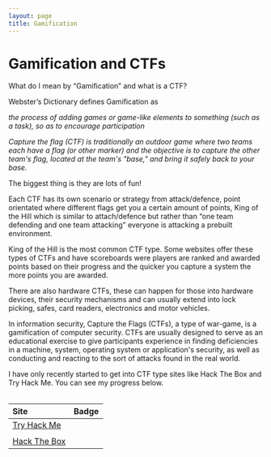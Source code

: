 ```yaml
---
layout: page
title: Gamification
---
```


# Gamification and CTFs

What do I mean by “Gamification” and what is a CTF?

Webster’s Dictionary defines Gamification as

_the process of adding games or game-like elements to something (such as a task), so as to encourage participation_

_Capture the flag (CTF) is traditionally an outdoor game where two teams each have a flag (or other marker) and the objective is to capture the other team's flag, located at the team's "base," and bring it safely back to your base._


The biggest thing is they are lots of fun!

Each CTF has its own scenario or strategy from attack/defence, point orientated where different flags get you a certain amount of points, King of the Hill which is similar to attach/defence but rather than “one team defending and one team attacking” everyone is attacking a prebuilt environment.

King of the Hill is the most common CTF type. Some websites offer these types of CTFs and have scoreboards were players are ranked and awarded points based on their progress and the quicker you capture a system the more points you are awarded.

There are also hardware CTFs, these can happen for those into hardware devices, their security mechanisms and can usually extend into lock picking, safes, card readers, electronics and motor vehicles.


In information security, Capture the Flags (CTFs), a type of war-game, is a gamification of computer security. CTFs are usually designed to serve as an educational exercise to give participants experience in finding deficiencies in a machine, system, operating system or application's security, as well as conducting and reacting to the sort of attacks found in the real world.

I have only recently started to get into CTF type sites like Hack The Box and Try Hack Me. You can see my progress below.
<br /><br />

| Site | Badge |
| :----- | :------- |
| [Try Hack Me](https://tryhackme.com/) | <script src="https://tryhackme.com/badge/36802"></script> |
| | |
| [Hack The Box](https://www.hackthebox.eu/) | <script src="https://www.hackthebox.eu/badge/75978"></script> |

